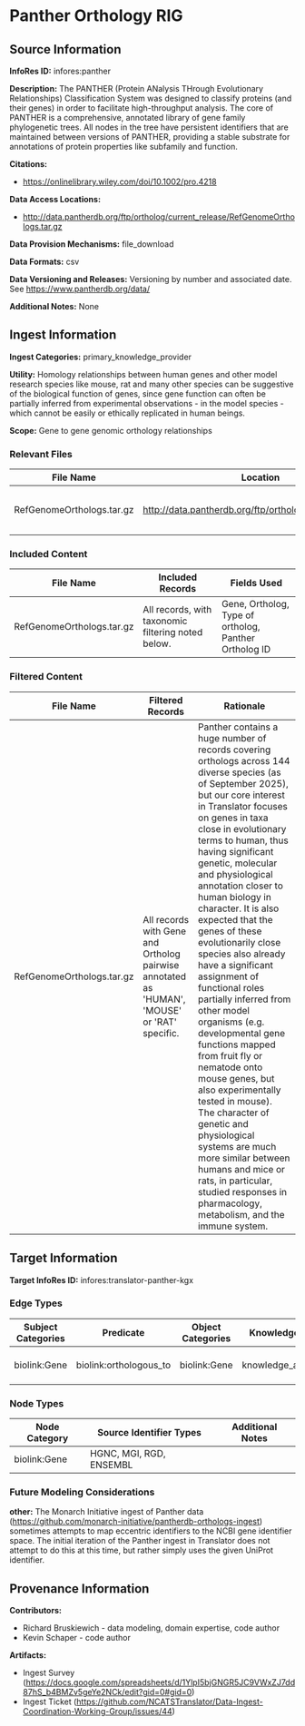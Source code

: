 # Panther Orthology RIG

## Source Information

**InfoRes ID:** infores:panther

**Description:** The PANTHER (Protein ANalysis THrough Evolutionary Relationships) Classification System  was designed to classify proteins (and their genes) in order to facilitate high-throughput analysis. The core of PANTHER is a comprehensive, annotated library of gene family phylogenetic trees. All nodes in the tree have persistent identifiers that are maintained between versions of PANTHER, providing a stable substrate for annotations of protein properties like subfamily and function.

**Citations:**
- https://onlinelibrary.wiley.com/doi/10.1002/pro.4218

**Data Access Locations:**
- http://data.pantherdb.org/ftp/ortholog/current_release/RefGenomeOrthologs.tar.gz

**Data Provision Mechanisms:** file_download

**Data Formats:** csv

**Data Versioning and Releases:** Versioning by number and associated date. See https://www.pantherdb.org/data/

**Additional Notes:** None

## Ingest Information

**Ingest Categories:** primary_knowledge_provider

**Utility:** Homology relationships between human genes and other model research species like mouse, rat and many other species can be suggestive of the biological function of genes, since gene function can often be partially inferred from experimental observations - in the model species - which cannot be easily or ethically replicated in human beings.

**Scope:** Gene to gene genomic orthology relationships

### Relevant Files

| File Name | Location | Description |
| --- | --- | --- |
| RefGenomeOrthologs.tar.gz | http://data.pantherdb.org/ftp/ortholog/current_release/ | Gene to Gene Orthology Relationships |

### Included Content

| File Name | Included Records | Fields Used |
| --- | --- | --- |
| RefGenomeOrthologs.tar.gz | All records, with taxonomic filtering noted below. | Gene, Ortholog, Type of ortholog, Panther Ortholog ID |

### Filtered Content

| File Name | Filtered Records | Rationale |
| --- | --- | --- |
| RefGenomeOrthologs.tar.gz | All records with Gene and Ortholog pairwise annotated as 'HUMAN', 'MOUSE' or 'RAT' specific. | Panther contains a huge number of records covering orthologs across 144 diverse species (as of September 2025), but our core interest in Translator focuses on genes in taxa close in evolutionary terms to human, thus having significant genetic, molecular and physiological  annotation closer to human biology in character. It is also expected that the genes of these evolutionarily close species also already have a significant assignment of functional roles  partially inferred from other model organisms (e.g. developmental gene functions mapped  from fruit fly or nematode onto mouse genes, but also experimentally tested in mouse). The character of genetic and physiological systems are much more similar between humans and  mice or rats, in particular, studied responses in pharmacology, metabolism, and the immune system. |

## Target Information

**Target InfoRes ID:** infores:translator-panther-kgx

### Edge Types

| Subject Categories | Predicate | Object Categories | Knowledge Level | Agent Type | UI Explanation |
| --- | --- | --- | --- | --- | --- |
| biolink:Gene | biolink:orthologous_to | biolink:Gene | knowledge_assertion | not_provided | Panther orthology family |

### Node Types

| Node Category | Source Identifier Types | Additional Notes |
| --- | --- | --- |
| biolink:Gene | HGNC, MGI, RGD, ENSEMBL |  |

### Future Modeling Considerations

**other:** The Monarch Initiative ingest of Panther data (https://github.com/monarch-initiative/pantherdb-orthologs-ingest) sometimes attempts to map eccentric identifiers to the NCBI gene identifier space. The initial iteration of  the Panther ingest in Translator does not attempt to do this at this time, but rather simply uses the given UniProt identifier.

## Provenance Information

**Contributors:**
- Richard Bruskiewich - data modeling, domain expertise, code author
- Kevin Schaper - code author

**Artifacts:**
- Ingest Survey (https://docs.google.com/spreadsheets/d/1YlpI5bjGNGR5JC9VWxZJ7dd87hS_b4BMZv5geYe2NCk/edit?gid=0#gid=0)
- Ingest Ticket (https://github.com/NCATSTranslator/Data-Ingest-Coordination-Working-Group/issues/44)
